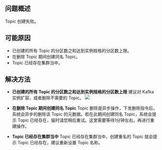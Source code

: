 ## 问题概述

Topic 创建失败。


## 可能原因

- 已创建的所有 Topic 的分区数之和达到实例规格的分区数上限。
- 在删除 Topic 期间创建同名 Topic。
- Topic 已经存在集群当中。



## 解决方法

- **已创建的所有 Topic 的分区数之和达到实例规格的分区数上限**
建议对 Kafka 实例扩容，或者删除不需要的 Topic。
![](https://qcloudimg.tencent-cloud.cn/raw/f7b95bf9b39066c07dc86633b8a4dc82.png)

- **在删除 Topic 期间创建同名 Topic**
Topic 删除是异步操作，下发删除指令后，系统会异步的删除该 Topic 的元数据。若在此期间创建同名 Topic，系统会提示 Topic 已经存在，届时请您稍后重试。这里需要等待1分钟左右，再进行重建操作。

- **Topic 已经存在集群当中**
Topic 已经存在集群当中，创建重名的 Topic 就会提示 Topic 已经存在，建议重新设置 Topic 名称。

